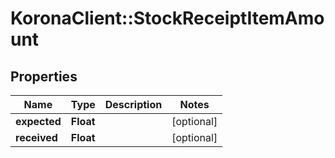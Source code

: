 # KoronaClient::StockReceiptItemAmount

## Properties
Name | Type | Description | Notes
------------ | ------------- | ------------- | -------------
**expected** | **Float** |  | [optional] 
**received** | **Float** |  | [optional] 


